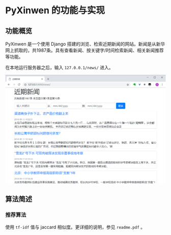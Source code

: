 # PyXinwen 的功能与实现

## 功能概览

PyXinwen 是一个使用 Django 搭建的浏览、检索近期新闻的网站。新闻是从新华网上抓取的，共1987条。具有查看新闻、按关键字/时间检索新闻、相关新闻推荐等功能。

在本地运行服务器之后，输入 `127.0.0.1/news/` 进入。

![首页](img/home.png)

## 算法简述

### 推荐算法

使用 `tf-idf` 值与 jaccard 相似度。更详细的说明，参见 `readme.pdf` 。